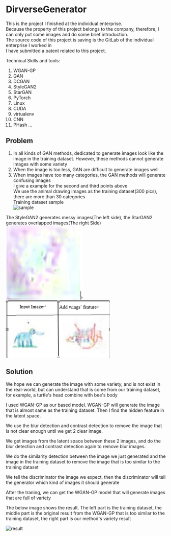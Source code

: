 # DirverseGenerator
This is the project I finished at the individual enterprise.  
Because the property of this project belongs to the company, therefore, I can only put some images and do some brief introduction.  
The source code of this project is saving is the GitLab of the individual enterprise I worked in  
I have submitted a patent related to this project.  

Technical Skills and tools:  
1. WGAN-GP  
2. GAN  
3. DCGAN  
4. StyleGAN2  
5. StarGAN  
6. PyTorch  
7. Linux  
8. CUDA  
9. virtualenv  
10. CNN
11. PHash
...  
  
## Problem   
1. In all kinds of GAN methods, dedicated to generate images look like the image in the training dataset. However, these methods cannot generate images with some variety  
2. When the image is too less, GAN are difficult to generate images well  
3. When images have too many categories, the GAN methods will generate confusing images  
I give a example for the second and third points above  
We use the animal drawing images as the training dataset(300 pics), there are more than 30 categories  
Training dataset sample  
![sample](https://user-images.githubusercontent.com/50438750/132112835-78de5b36-ea06-4092-a854-ef942d3945a4.PNG)

The StyleGAN2 generates messy images(The left side), the StarGAN2 generates overlapped images(The right Side)  
![image](https://github.com/ericleee0119/DirverseGenerator/blob/main/image/styleGAN2.PNG) ![image](https://github.com/ericleee0119/DirverseGenerator/blob/main/image/stargan2.PNG)    

## Solution  
We hope we can generate the image with some variety, and is not exist in the real-world, but can understand that is come from our training dataset, for example, a turtle's head combine with bee's body  

I used WGAN-GP as our based model. WGAN-GP will generate the image that is almost same as the training dataset. Then I find the hidden feature in the latent space.  

We use the blur detection and contrast detection to remove the image that is not clear enough until we get 2 clear image.  

We get images from the latent space between these 2 images, and do the blur detection and contrast detection again to remove blur images.  

We do the similarity detection between the image we just generated and the image in the training dataset to remove the image that is too similar to the training dataset  

We tell the discriminator the image we expect, then the discriminator will tell the generator which kind of images it should generate  

After the traning, we can get the WGAN-GP model that will generate images that are full of variety  

The below image shows the result. The left part is the training dataset, the middle part is the original result from the WGAN-GP that is too similar to the training dataset, the right part is our method's variety result  

![result](https://user-images.githubusercontent.com/50438750/132113167-ffd2733d-7d07-4aca-85fb-b2d12edaad8b.PNG)  


